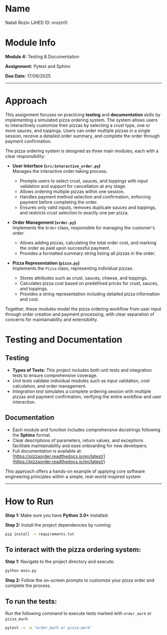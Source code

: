 # Name
Natali Rozin (JHED ID: nrozin1)

# Module Info
**Module 4:** Testing & Documentation

**Assignment:** Pytest and Sphinx

**Due Date:** 17/06/2025

---

# Approach

This assignment focuses on practicing **testing** and **documentation** skills by implementing a simulated pizza ordering system. The system allows users to interactively customize their pizzas by selecting a crust type, one or more sauces, and toppings. Users can order multiple pizzas in a single session, receive a detailed order summary, and complete the order through payment confirmation.

The pizza ordering system is designed as three main modules, each with a clear responsibility:

- **User Interface (`src/interactive_order.py`)**  
  Manages the interactive order-taking process.
  - Prompts users to select crust, sauces, and toppings with input validation and support for cancellation at any stage.
  - Allows ordering multiple pizzas within one session.  
  - Handles payment method selection and confirmation, enforcing payment before completing the order.
  - Ensures only valid inputs, removes duplicate sauces and toppings, and restricts crust selection to exactly one per pizza.

- **Order Management (`order.py`)**  
  Implements the `Order` class, responsible for managing the customer's order. 
  - Allows adding pizzas, calculating the total order cost, and marking the order as paid upon successful payment.
  - Provides a formatted summary string listing all pizzas in the order.

- **Pizza Representation (`pizza.py`)**  
  Implements the `Pizza` class, representing individual pizzas.
  - Stores attributes such as crust, sauces, cheese, and toppings.  
  - Calculates pizza cost based on predefined prices for crust, sauces, and toppings.  
  - Provides a string representation including detailed pizza information and cost.

Together, these modules model the pizza ordering workflow from user input through order creation and payment processing, with clear separation of concerns for maintainability and extensibility.

# Testing and Documentation

## Testing

- **Types of Tests:**
 This project includes both unit tests and integration tests to ensure comprehensive coverage.
 - *Unit tests* validate individual modules such as input validation, cost calculation, and order management.  
 - *Integration test* simulates a complete ordering session with multiple pizzas and payment confirmation, verifying the entire workflow and user interaction.

## Documentation 
  - Each module and function includes comprehensive docstrings following the **Sphinx** format.  
  - Clear descriptions of parameters, return values, and exceptions facilitate maintainability and ease onboarding for new developers.
  - Full documentation is available at:  
    [https://pizzaorder.readthedocs.io/en/latest/](https://pizzaorder.readthedocs.io/en/latest/)

This approach offers a hands-on example of applying core software engineering principles within a simple, real-world-inspired system

---

# How to Run
**Step 1:** Make sure you have **Python 3.0+** installed.

**Step 2:** Install the project dependencies by running:
```bash
pip install -r requirements.txt
```

## To interact with the pizza ordering system:
**Step 1:** Navigate to the project directory and execute:
```bash
python main.py
```

**Step 2:** Follow the on-screen prompts to customize your pizza order and complete the process.

## To run the tests:
Run the following command to execute tests marked with `order_mark` or `pizza_mark`:
```bash
pytest -v -m "order_mark or pizza_mark"
```